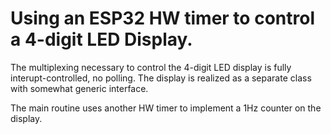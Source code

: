 # Using an ESP32 HW timer to control a 4-digit LED Display.

The multiplexing necessary to control the 4-digit LED display is fully interupt-controlled, no polling.
The display is realized as a separate class with somewhat generic interface.

The main routine uses another HW timer to implement a 1Hz counter on the display.
